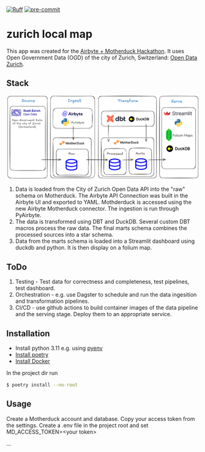 [![Ruff](https://img.shields.io/endpoint?url=https://raw.githubusercontent.com/astral-sh/ruff/main/assets/badge/v2.json)](https://github.com/astral-sh/ruff)
[![pre-commit](https://img.shields.io/badge/pre--commit-enabled-brightgreen?logo=pre-commit)](https://github.com/pre-commit/pre-commit)


zurich local map
================

This app was created for the [Airbyte + Motherduck Hackathon](https://airbyte.com/hackathon-airbytemotherduck). It uses Open Government Data (OGD) of the city of Zurich, Switzerland: [Open Data Zurich](https://data.stadt-zuerich.ch/).


## Stack

![image](zurich_local_stack.png)

1. Data is loaded from the City of Zurich Open Data API into the "raw" schema on Motherduck. The Airbyte API Connection was built in the Airbyte UI and exported to YAML. Mothderduck is accessed using the new Airbyte Motherduck connector. The ingestion is run through PyAirbyte.
2. The data is transformed using DBT and DuckDB. Several custom DBT macros process the raw data. The final marts schema combines the processed sources into a star schema.
3. Data from the marts schema is loaded into a Streamlit dashboard using duckdb and python. It is then display on a folium map.


## ToDo

1. Testing - Test data for correctness and completeness, test pipelines, test dashboard.
2. Orchestration - e.g. use Dagster to schedule and run the data ingesition and transformation pipelines.
3. CI/CD - use github actions to build container images of the data pipeline and the serving stage. Deploy them to an appropriate service.

## Installation

* Install python 3.11 e.g. using [pyenv](https://github.com/pyenv/pyenv)
* [Install poetry](https://python-poetry.org/docs/#installation)
* [Install Docker](https://docs.docker.com/get-started/get-docker/)

In the project dir run

```bash
$ poetry install --no-root
```

## Usage

Create a Motherduck account and database. Copy your access token from the settings.
Create a .env file in the project root and set MD_ACCESS_TOKEN=\<your token\>

...
